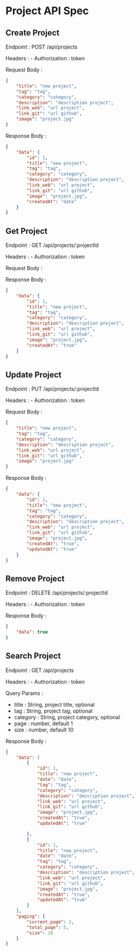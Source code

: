 # Project API Spec

## Create Project

Endpoint : POST /api/projects

Headers : 
    - Authorization : token

Request Body :

```json
{
    "title": "new project",
    "tag": "tag",
    "category": "category",
    "description": "description project",
    "link_web": "url project",
    "link_git": "url github",
    "image": "project.jpg"
}
```

Response Body :

```json
{
    "data": {
        "id": 1,
        "title": "new project",
        "tag": "tag",
        "category": "category",
        "description": "description project",
        "link_web": "url project",
        "link_git": "url github",
        "image": "project.jpg",
        "createdAt": "date"
    }
}
```

## Get Project

Endpoint : GET /api/projects/:projectId

Headers : 
    - Authorization : token

Request Body :

Response Body :

```json
{
    "data": {
        "id": 1,
        "title": "new project",
        "tag": "tag",
        "category": "category",
        "description": "description project",
        "link_web": "url project",
        "link_git": "url github",
        "image": "project.jpg",
        "createdAt": "true"
    }
}
```

## Update Project

Endpoint : PUT /api/projects/:projectId

Headers : 
    - Authorization : token

Request Body :

```json
{
    "title": "new project",
    "tag": "tag",
    "category": "category",
    "description": "description project",
    "link_web": "url project",
    "link_git": "url github",
    "image": "project.jpg"
}
```

Response Body :

```json
{
    "data": {
        "id": 1,
        "title": "new project",
        "tag": "tag",
        "category": "category",
        "description": "description project",
        "link_web": "url project",
        "link_git": "url github",
        "image": "project.jpg",
        "createdAt": "true",
        "updatedAt": "true"
    }
}
```

## Remove Project

Endpoint : DELETE /api/projects/:projectId

Headers : 
    - Authorization : token

Response Body :

```json
{
    "data": true
}
```

## Search Project

Endpoint : GET /api/projects

Headers : 
    - Authorization : token

Query Params :
- title : String, project title, optional
- tag : String, project tag, optional 
- category : String, project category, optional
- page : number, default 1
- size : number, default 10

Response Body :

```json
{
    "data": [
        {
            "id": 1,
            "title": "new project",
            "date": "date",
            "tag": "tag",
            "category": "category",
            "description": "description project",
            "link_web": "url project",
            "link_git": "url github",
            "image": "project.jpg",
            "createdAt": "true",
            "updatedAt": "true"

        },
        {
            "id": 1,
            "title": "new project",
            "date": "date",
            "tag": "tag",
            "category": "category",
            "description": "description project",
            "link_web": "url project",
            "link_git": "url github",
            "image": "project.jpg",
            "createdAt": "true",
            "updatedAt": "true"
        }
    ],
    "paging": {
        "current_page": 1,
        "total_page": 5,
        "size": 10
    } 
}
```